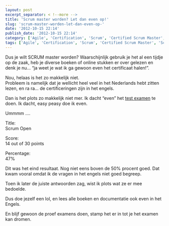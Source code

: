 ```yaml
---
layout: post
excerpt_separator: < !--more -->
title: 'Scrum master worden? Let dan even op!'
slug: 'scrum-master-worden-let-dan-even-op-'
date: '2012-10-15 22:14'
publish_date: '2012-10-15 22:14'
category: ['Agile', 'Certification', 'Scrum', 'Certified Scrum Master', 'Scrum Master']
tags: ['Agile', 'Certification', 'Scrum', 'Certified Scrum Master', 'Scrum Master']
---
```

Dus je wilt SCRUM master worden? Waarschijnlijk gebruik je het al een tijdje
op de zaak, heb je diverse boeken of online stukken er over gelezen en denk je
nu… “ja weet je wat ik ga gewoon even het certificaat halen!”.

Nou, helaas is het zo makkelijk niet.  
Probleem is namelijk dat je wellicht heel veel in het Nederlands hebt zitten
lezen, en ra ra… de certificeringen zijn in het engels.

Dan is het plots zo makkelijk niet mer. Ik dacht “even” het [test
examen](https://www.scrum.org/Assessments/Scrum-Open-Assessment) te doen. Ik
dacht, easy peasy doe ik even.

Ummmm ….

Title:  
Scrum Open

Score:  
14 out of 30 points

Percentage:  
47%

Dit was het eind resultaat. Nog niet eens boven de 50% procent goed. Dat kwam
vooral omdat ik de vragen in het engels niet goed begreep.

Toen ik later de juiste antwoorden zag, wist ik plots wat ze er mee bedoelde.

Dus doe jezelf een lol, en lees alle boeken en documentatie ook even in het
Engels.

En blijf gewoon de proef examens doen, stamp het er in tot je het examen kan
dromen.

